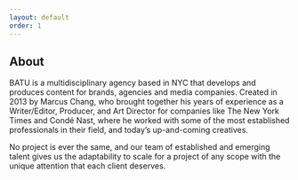 ```yaml
---
layout: default
order: 1
---
```


<h2>About</h2>
<p>
  BATU is a multidisciplinary agency based in NYC that develops and produces content for brands, agencies and media companies. Created in 2013 by Marcus Chang, who brought together his years of experience as a Writer/Editor, Producer, and Art Director for companies like The New York Times and Condé Nast, where he worked with some of the most established professionals in their field, and today’s up-and-coming creatives.
</p>
<p>
  No project is ever the same, and our team of established and emerging talent gives us the adaptability to scale for a project of any scope with the unique attention that each client deserves.
</p>

